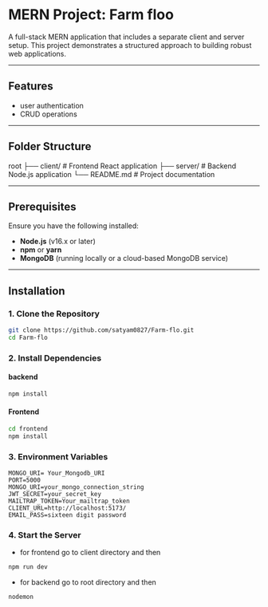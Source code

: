 # MERN Project: Farm floo

A full-stack MERN application that includes a separate client and server setup. This project demonstrates a structured approach to building robust web applications.

---

## Features

-  user authentication
-  CRUD operations

---

## Folder Structure

root ├── client/ # Frontend React application 
     ├── server/ # Backend Node.js application └── README.md # Project documentation


---

## Prerequisites

Ensure you have the following installed:

- **Node.js** (v16.x or later)
- **npm** or **yarn**
- **MongoDB** (running locally or a cloud-based MongoDB service)

---

## Installation

### 1. Clone the Repository
```bash
git clone https://github.com/satyam0827/Farm-flo.git
cd Farm-flo
```

### 2. Install Dependencies

#### backend
```bash
npm install
```

#### Frontend
```bash
cd frontend
npm install
```

### 3. Environment Variables
```
MONGO_URI= Your_Mongodb_URI
PORT=5000
MONGO_URI=your_mongo_connection_string
JWT_SECRET=your_secret_key
MAILTRAP_TOKEN=Your_mailtrap_token
CLIENT_URL=http://localhost:5173/
EMAIL_PASS=sixteen digit password
```

### 4. Start the Server
- for frontend go to client directory and then
```bash
npm run dev
```
- for backend go to root directory and then
```bash
nodemon
```



